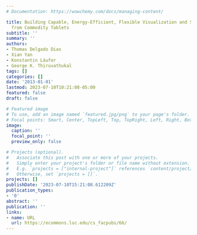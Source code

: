 ```yaml
---
# Documentation: https://wowchemy.com/docs/managing-content/

title: Building Capable, Energy-Efficient, Flexible Visualization and Sensing Clusters
  from Commodity Tablets
subtitle: ''
summary: ''
authors:
- Thomas Delgado Dias
- Xian Yan
- Konstantin Läufer
- George K. Thiruvathukal
tags: []
categories: []
date: '2013-01-01'
lastmod: 2023-07-10T10:21:08-05:00
featured: false
draft: false

# Featured image
# To use, add an image named `featured.jpg/png` to your page's folder.
# Focal points: Smart, Center, TopLeft, Top, TopRight, Left, Right, BottomLeft, Bottom, BottomRight.
image:
  caption: ''
  focal_point: ''
  preview_only: false

# Projects (optional).
#   Associate this post with one or more of your projects.
#   Simply enter your project's folder or file name without extension.
#   E.g. `projects = ["internal-project"]` references `content/project/deep-learning/index.md`.
#   Otherwise, set `projects = []`.
projects: []
publishDate: '2023-07-10T15:21:08.612209Z'
publication_types:
- '0'
abstract: ''
publication: ''
links:
- name: URL
  url: https://ecommons.luc.edu/cs_facpubs/66/
---
```

